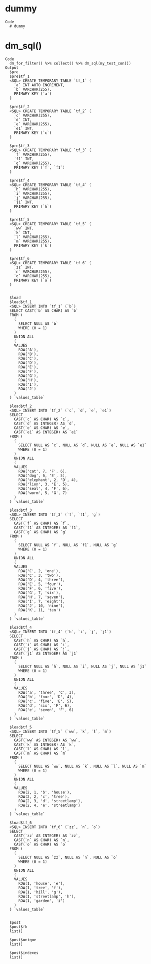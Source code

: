 # dummy

    Code
      # dummy

# dm_sql()

    Code
      dm_for_filter() %>% collect() %>% dm_sql(my_test_con())
    Output
      $pre
      $pre$tf_1
      <SQL> CREATE TEMPORARY TABLE `tf_1` (
        `a` INT AUTO_INCREMENT,
        `b` VARCHAR(255),
        PRIMARY KEY (`a`)
      )
      
      $pre$tf_2
      <SQL> CREATE TEMPORARY TABLE `tf_2` (
        `c` VARCHAR(255),
        `d` INT,
        `e` VARCHAR(255),
        `e1` INT,
        PRIMARY KEY (`c`)
      )
      
      $pre$tf_3
      <SQL> CREATE TEMPORARY TABLE `tf_3` (
        `f` VARCHAR(255),
        `f1` INT,
        `g` VARCHAR(255),
        PRIMARY KEY (`f`, `f1`)
      )
      
      $pre$tf_4
      <SQL> CREATE TEMPORARY TABLE `tf_4` (
        `h` VARCHAR(255),
        `i` VARCHAR(255),
        `j` VARCHAR(255),
        `j1` INT,
        PRIMARY KEY (`h`)
      )
      
      $pre$tf_5
      <SQL> CREATE TEMPORARY TABLE `tf_5` (
        `ww` INT,
        `k` INT,
        `l` VARCHAR(255),
        `m` VARCHAR(255),
        PRIMARY KEY (`k`)
      )
      
      $pre$tf_6
      <SQL> CREATE TEMPORARY TABLE `tf_6` (
        `zz` INT,
        `n` VARCHAR(255),
        `o` VARCHAR(255),
        PRIMARY KEY (`o`)
      )
      
      
      $load
      $load$tf_1
      <SQL> INSERT INTO `tf_1` (`b`)
      SELECT CAST(`b` AS CHAR) AS `b`
      FROM (
        (
          SELECT NULL AS `b`
          WHERE (0 = 1)
        )
        UNION ALL
        (
        VALUES
          ROW('A'),
          ROW('B'),
          ROW('C'),
          ROW('D'),
          ROW('E'),
          ROW('F'),
          ROW('G'),
          ROW('H'),
          ROW('I'),
          ROW('J')
        )
      ) `values_table`
      
      $load$tf_2
      <SQL> INSERT INTO `tf_2` (`c`, `d`, `e`, `e1`)
      SELECT
        CAST(`c` AS CHAR) AS `c`,
        CAST(`d` AS INTEGER) AS `d`,
        CAST(`e` AS CHAR) AS `e`,
        CAST(`e1` AS INTEGER) AS `e1`
      FROM (
        (
          SELECT NULL AS `c`, NULL AS `d`, NULL AS `e`, NULL AS `e1`
          WHERE (0 = 1)
        )
        UNION ALL
        (
        VALUES
          ROW('cat', 7, 'F', 6),
          ROW('dog', 6, 'E', 5),
          ROW('elephant', 2, 'D', 4),
          ROW('lion', 3, 'E', 5),
          ROW('seal', 4, 'F', 6),
          ROW('worm', 5, 'G', 7)
        )
      ) `values_table`
      
      $load$tf_3
      <SQL> INSERT INTO `tf_3` (`f`, `f1`, `g`)
      SELECT
        CAST(`f` AS CHAR) AS `f`,
        CAST(`f1` AS INTEGER) AS `f1`,
        CAST(`g` AS CHAR) AS `g`
      FROM (
        (
          SELECT NULL AS `f`, NULL AS `f1`, NULL AS `g`
          WHERE (0 = 1)
        )
        UNION ALL
        (
        VALUES
          ROW('C', 2, 'one'),
          ROW('C', 3, 'two'),
          ROW('D', 4, 'three'),
          ROW('E', 5, 'four'),
          ROW('F', 6, 'five'),
          ROW('G', 7, 'six'),
          ROW('H', 7, 'seven'),
          ROW('I', 7, 'eight'),
          ROW('J', 10, 'nine'),
          ROW('K', 11, 'ten')
        )
      ) `values_table`
      
      $load$tf_4
      <SQL> INSERT INTO `tf_4` (`h`, `i`, `j`, `j1`)
      SELECT
        CAST(`h` AS CHAR) AS `h`,
        CAST(`i` AS CHAR) AS `i`,
        CAST(`j` AS CHAR) AS `j`,
        CAST(`j1` AS INTEGER) AS `j1`
      FROM (
        (
          SELECT NULL AS `h`, NULL AS `i`, NULL AS `j`, NULL AS `j1`
          WHERE (0 = 1)
        )
        UNION ALL
        (
        VALUES
          ROW('a', 'three', 'C', 3),
          ROW('b', 'four', 'D', 4),
          ROW('c', 'five', 'E', 5),
          ROW('d', 'six', 'F', 6),
          ROW('e', 'seven', 'F', 6)
        )
      ) `values_table`
      
      $load$tf_5
      <SQL> INSERT INTO `tf_5` (`ww`, `k`, `l`, `m`)
      SELECT
        CAST(`ww` AS INTEGER) AS `ww`,
        CAST(`k` AS INTEGER) AS `k`,
        CAST(`l` AS CHAR) AS `l`,
        CAST(`m` AS CHAR) AS `m`
      FROM (
        (
          SELECT NULL AS `ww`, NULL AS `k`, NULL AS `l`, NULL AS `m`
          WHERE (0 = 1)
        )
        UNION ALL
        (
        VALUES
          ROW(2, 1, 'b', 'house'),
          ROW(2, 2, 'c', 'tree'),
          ROW(2, 3, 'd', 'streetlamp'),
          ROW(2, 4, 'e', 'streetlamp')
        )
      ) `values_table`
      
      $load$tf_6
      <SQL> INSERT INTO `tf_6` (`zz`, `n`, `o`)
      SELECT
        CAST(`zz` AS INTEGER) AS `zz`,
        CAST(`n` AS CHAR) AS `n`,
        CAST(`o` AS CHAR) AS `o`
      FROM (
        (
          SELECT NULL AS `zz`, NULL AS `n`, NULL AS `o`
          WHERE (0 = 1)
        )
        UNION ALL
        (
        VALUES
          ROW(1, 'house', 'e'),
          ROW(1, 'tree', 'f'),
          ROW(1, 'hill', 'g'),
          ROW(1, 'streetlamp', 'h'),
          ROW(1, 'garden', 'i')
        )
      ) `values_table`
      
      
      $post
      $post$fk
      list()
      
      $post$unique
      list()
      
      $post$indexes
      list()
      
      

